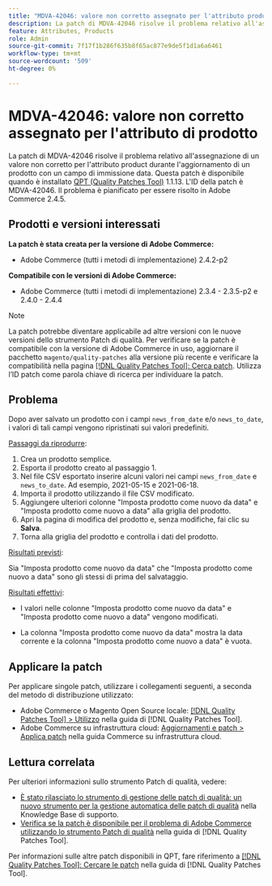 ```yaml
---
title: "MDVA-42046: valore non corretto assegnato per l'attributo product"
description: La patch di MDVA-42046 risolve il problema relativo all'assegnazione di un valore non corretto per l'attributo product durante l'aggiornamento di un prodotto con un campo di immissione data. Questa patch è disponibile quando è installato [Quality Patches Tool (QPT)](https://experienceleague.adobe.com/en/docs/commerce-knowledge-base/kb/announcements/commerce-announcements/magento-quality-patches-released-new-tool-to-self-serve-quality-patches) 1.1.13. L'ID della patch è MDVA-42046. Il problema è pianificato per essere risolto in Adobe Commerce 2.4.5.
feature: Attributes, Products
role: Admin
source-git-commit: 7f17f1b286f635b8f65ac877e9de5f1d1a6a6461
workflow-type: tm+mt
source-wordcount: '509'
ht-degree: 0%

---
```


# MDVA-42046: valore non corretto assegnato per l&#39;attributo di prodotto

La patch di MDVA-42046 risolve il problema relativo all&#39;assegnazione di un valore non corretto per l&#39;attributo product durante l&#39;aggiornamento di un prodotto con un campo di immissione data. Questa patch è disponibile quando è installato [QPT (Quality Patches Tool)](https://experienceleague.adobe.com/en/docs/commerce-knowledge-base/kb/announcements/commerce-announcements/magento-quality-patches-released-new-tool-to-self-serve-quality-patches) 1.1.13. L&#39;ID della patch è MDVA-42046. Il problema è pianificato per essere risolto in Adobe Commerce 2.4.5.

## Prodotti e versioni interessati

**La patch è stata creata per la versione di Adobe Commerce:**

* Adobe Commerce (tutti i metodi di implementazione) 2.4.2-p2

**Compatibile con le versioni di Adobe Commerce:**

* Adobe Commerce (tutti i metodi di implementazione) 2.3.4 - 2.3.5-p2 e 2.4.0 - 2.4.4

>[!NOTE]
>
>La patch potrebbe diventare applicabile ad altre versioni con le nuove versioni dello strumento Patch di qualità. Per verificare se la patch è compatibile con la versione di Adobe Commerce in uso, aggiornare il pacchetto `magento/quality-patches` alla versione più recente e verificare la compatibilità nella pagina [[!DNL Quality Patches Tool]: Cerca patch](https://experienceleague.adobe.com/en/docs/commerce-knowledge-base/kb/announcements/commerce-announcements/magento-quality-patches-released-new-tool-to-self-serve-quality-patches). Utilizza l’ID patch come parola chiave di ricerca per individuare la patch.

## Problema

Dopo aver salvato un prodotto con i campi `news_from_date` e/o `news_to_date`, i valori di tali campi vengono ripristinati sui valori predefiniti.

<u>Passaggi da riprodurre</u>:

1. Crea un prodotto semplice.
1. Esporta il prodotto creato al passaggio 1.
1. Nel file CSV esportato inserire alcuni valori nei campi `news_from_date` e `news_to_date`. Ad esempio, 2021-05-15 e 2021-06-18.
1. Importa il prodotto utilizzando il file CSV modificato.
1. Aggiungere ulteriori colonne &quot;Imposta prodotto come nuovo da data&quot; e &quot;Imposta prodotto come nuovo a data&quot; alla griglia del prodotto.
1. Apri la pagina di modifica del prodotto e, senza modifiche, fai clic su **Salva**.
1. Torna alla griglia del prodotto e controlla i dati del prodotto.

<u>Risultati previsti</u>:

Sia &quot;Imposta prodotto come nuovo da data&quot; che &quot;Imposta prodotto come nuovo a data&quot; sono gli stessi di prima del salvataggio.

<u>Risultati effettivi</u>:

* I valori nelle colonne &quot;Imposta prodotto come nuovo da data&quot; e &quot;Imposta prodotto come nuovo a data&quot; vengono modificati.

* La colonna &quot;Imposta prodotto come nuovo da data&quot; mostra la data corrente e la colonna &quot;Imposta prodotto come nuovo a data&quot; è vuota.

## Applicare la patch

Per applicare singole patch, utilizzare i collegamenti seguenti, a seconda del metodo di distribuzione utilizzato:

* Adobe Commerce o Magento Open Source locale: [[!DNL Quality Patches Tool] > Utilizzo](/help/tools/quality-patches-tool/usage.md) nella guida di [!DNL Quality Patches Tool].
* Adobe Commerce su infrastruttura cloud: [Aggiornamenti e patch > Applica patch](https://experienceleague.adobe.com/docs/commerce-cloud-service/user-guide/develop/upgrade/apply-patches.html) nella guida Commerce su infrastruttura cloud.

## Lettura correlata

Per ulteriori informazioni sullo strumento Patch di qualità, vedere:

* [È stato rilasciato lo strumento di gestione delle patch di qualità: un nuovo strumento per la gestione automatica delle patch di qualità](https://experienceleague.adobe.com/en/docs/commerce-knowledge-base/kb/announcements/commerce-announcements/magento-quality-patches-released-new-tool-to-self-serve-quality-patches) nella Knowledge Base di supporto.
* [Verifica se la patch è disponibile per il problema di Adobe Commerce utilizzando lo strumento Patch di qualità](/help/tools/quality-patches-tool/patches-available-in-qpt/check-patch-for-magento-issue-with-magento-quality-patches.md) nella guida di [!DNL Quality Patches Tool].

Per informazioni sulle altre patch disponibili in QPT, fare riferimento a [[!DNL Quality Patches Tool]: Cercare le patch](https://experienceleague.adobe.com/tools/commerce-quality-patches/index.html) nella guida di [!DNL Quality Patches Tool].
